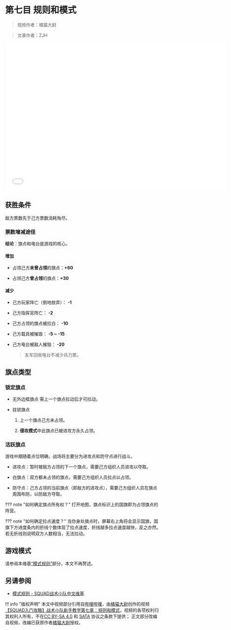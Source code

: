 # 第七目 规则和模式

> 视频作者：橘猫大尉

> 文章作者：ZJH

<iframe src="//player.bilibili.com/player.html?aid=603309415&bvid=BV1cB4y1J7Hm&cid=842025362&page=1" height="480" width="720" scrolling="no" border="0" frameborder="no" framespacing="0" allowfullscreen="true"> </iframe>

## 获胜条件

敌方票数先于己方票数消耗殆尽。

### 票数增减途径

**结论**：旗点和电台是游戏的核心。

#### 增加

- 占领己方**未曾占领**的旗点：**+60**

- 占领己方**曾占领**的旗点：**+30**

#### 减少

- 己方玩家阵亡（倒地放弃）： **-1**

- 己方指挥官阵亡： **-2**

- 己方占领的旗点被拉白： **-10**

- 己方载具被摧毁： **-5 ~ -15**

- 己方电台被敌人摧毁： **-20**
    
    > 友军回收电台不减少兵力票。

## 旗点类型

### 锁定旗点

- 无外边框旗点
    需上一个旗点拉动后才可拉动。

- 挂锁旗点
    1. 上一个旗点己方未占领。
    
    2. **侵攻模式**中此旗点已被进攻方永久占领。

### 活跃旗点

游戏中期随着点位明确，战场将主要分为进攻点和防守点进行战斗。

- 进攻点：暂时被敌方占领的下一个旗点，需要己方组织人员进攻以夺取。

- 白旗点：双方都未占领的旗点，需要己方组织人员拉点以占领。

- 防守点：己方占领的当前旗点（即敌方的进攻点），需要己方组织人员在旗点周围布防，以防敌方夺取。

??? note "如何确定旗点所有权？"
    打开地图，旗点标识上的国旗即为占领旗点的阵营。

??? note "如何确定拉点速度？"
    当你身处旗点时，屏幕右上角将会显示国旗，国旗下方进度条内的折线个数体现了拉点速度，折线越多拉点速度越快，反之亦然。若无折线则说明双方人数相当，无法拉动。

## 游戏模式

请参阅本维基[“模式规则”](/course/beginner/Gamemode)部分，本文不再赘述。

## 另请参阅

- [模式规则 - SQUAD战术小队中文维基](/Gamemode)

!!! info "版权声明"
    本文中视频部分引用自[哔哩哔哩](https://www.bilibili.com)，由[橘猫大尉](https://space.bilibili.com/162372711)创作的视频[【SQUAD入门攻略】战术小队新手教学第七章：规则和模式](https://www.bilibili.com/video/BV1cB4y1J7Hm)，视频的各项权利归其权利人所有，不在[CC BY-SA 4.0](https://creativecommons.org/licenses/by-sa/4.0/deed.zh) 和 [SATA](https://github.com/zTrix/sata-license) 协议之条款下提供；
    正文部分改编自视频，改编已获原作者[橘猫大尉](https://space.bilibili.com/162372711)授权。